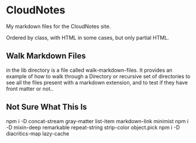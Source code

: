 CloudNotes
==========

My markdown files for the CloudNotes site.

Ordered by class, with HTML in some cases, but only partial HTML.

## Walk Markdown Files

in the lib directory is a file called walk-markdown-files. It provides an example of how to walk through a Directory or recursive set of directories to see all the files present with a markdown extension, and to test if they have front matter or not..

## Not Sure What This Is

npm i -D concat-stream gray-matter list-item markdown-link minimist
npm i -D mixin-deep remarkable repeat-string strip-color object.pick
npm i -D diacritics-map lazy-cache
